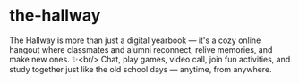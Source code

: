 # the-hallway
The Hallway is more than just a digital yearbook — it's a cozy online hangout where classmates and alumni reconnect, relive memories, and make new ones. ✨&lt;br/>   Chat, play games, video call, join fun activities, and study together just like the old school days — anytime, from anywhere.

